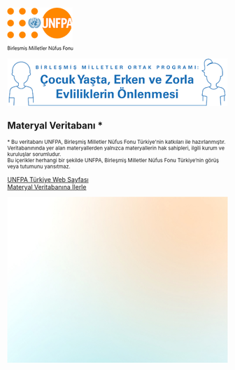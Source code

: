 ![Çocuk Yaşta Erken ve Zorla Evliliklerin Önlenmesine Yönelik Birleşmiş Milletler Ortak Programı Logo](assets/UNFPA_logo-TRx150.png)

<!-- ## Çocuk Yaşta, Erken ve Zorla Evliliklerin Önlenmesi <br/> Materyal Veritabanı -->
<!--
<small>by UNFPA</small>

> Çocuk Yaşta, Erken ve Zorla Evliliklerin <br/> Önlenmesine Yönelik  Birleşmiş Milletler Ortak Programı 

- Çocuk Yaşta, Erken ve Zorla Evliliklerin Önlenmesine Yönelik Birleşmiş Milletler Ortak Programının genel amacı kız çocuklarını, oğlan çocuklarını ve risk altında bulunan tüm yetişkinleri çocuk yaşta, erken ve zorla evliliklerden ve bu evliliklerin olumsuz sonuçlarından korumaktır. Bu açıdan ortak program çocuk yaşta, erken ve zorla evliliklerin nedenlerinin ve sonuçlarının belirlenmesini, risk faktörlerinin teşhis edilip sonlandırılmasını ve bu sorunun önüne geçebilmek için kurumsal kapasitenin güçlendirilmesini hedeflemektedir.

-->
![Çocuk Yaşta Erken ve Zorla Evliliklerin Önlenmesine Yönelik Birleşmiş Milletler Ortak Programı Logo](assets/Cocuk-Yasta-Erken-ve-Zorla-Evliliklerin-Onlenmesi-Logo-smaller.png)
## Materyal Veritabanı *


<p style="
    font-size: smaller;
    line-height: inherit;
">* Bu veritabanı UNFPA, Birleşmiş Milletler Nüfus Fonu Türkiye'nin katkıları ile hazırlanmıştır. <br/> Veritabanınında yer alan materyallerden yalnızca materyallerin hak sahipleri, ilgili kurum ve kuruluşlar sorumludur. <br/> Bu içerikler herhangi bir şekilde UNFPA, Birleşmiş Milletler Nüfus Fonu Türkiye’nin görüş veya tutumunu yansıtmaz.</p>
<!-- [Güncelleniyor Daha Sonra Tekrar Ziyaret Ediniz]() -->


[UNFPA Türkiye Web Sayfası](https://turkey.unfpa.org/en ':target=_blank') <br>
[Materyal Veritabanına İlerle](#Başlarken)

<!-- background image -->

![](assets/bg-blue-orangy-lighter.jpg)